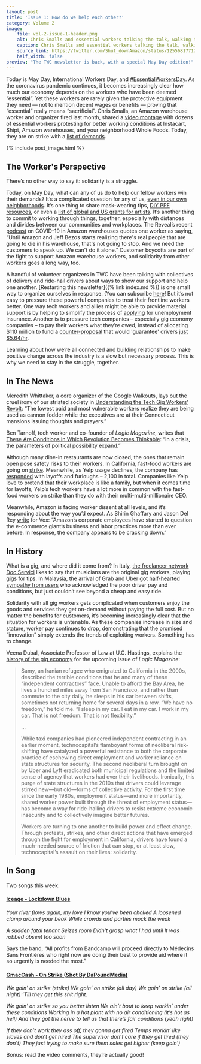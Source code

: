 ```yaml
---
layout: post
title: 'Issue 1: How do we help each other?'
category: Volume 2
image:
    file: vol-2-issue-1-header.png
    alt: Chris Smalls and essential workers talking the talk, walking the walk out.
    caption: Chris Smalls and essential workers talking the talk, walking the walk out.
    source_link: https://twitter.com/Shut_downAmazon/status/1255681771292721158
    half_width: false
preview: "The TWC newsletter is back, with a special May Day edition!"
---
```


Today is May Day, International Workers Day, and [#EssentialWorkersDay](https://twitter.com/search?q=%23EssentialWorkersDay). As the coronavirus pandemic continues, it becomes increasingly clear how much our economy depends on the workers who have been deemed “essential”. Yet these workers are rarely given the protective equipment they need — not to mention decent wages or benefits — proving that “essential” really means “sacrificial”. Chris Smalls, an Amazon warehouse worker and organizer fired last month, shared a [video montage](https://twitter.com/Shut_downAmazon/status/1255681771292721158) with dozens of essential workers protesting for better working conditions at Instacart, Shipt, Amazon warehouses, and your neighborhood Whole Foods. Today, they are on strike with a [list of demands](https://docs.google.com/document/d/1KD8uaVch14xBD1TTZ-TKbAub-IcqERS6O1OVeL2HbtY/edit).

<!--excerpt-->

{% include post_image.html %}

## The Worker's Perspective

There’s no other way to say it: solidarity is a struggle.

Today, on May Day, what can any of us do to help our fellow workers win their demands? It’s a complicated question for any of us, [even in our own neighborhoods](https://itsgoingdown.org/autonomous-groups-are-mobilizing-mutual-aid-initiatives-to-combat-the-coronavirus/). It’s one thing to share mask-wearing tips, [DIY PPE resources](https://diyppe.us/), or even a [list of global and US grants for artists](https://www.booooooom.com/2020/03/20/covid-19-resources-for-artists/). It’s another thing to commit to working through things, together, especially with distances and divides between our communities and workplaces. The Reveal’s recent [podcast](https://www.revealnews.org/episodes/pandemic-protests-and-profits/) on COVID-19 in Amazon warehouses quotes one worker as saying, “Until Amazon and Jeff Bezos starts realizing there's real people that are going to die in his warehouse, that's not going to stop. And we need the customers to speak up. We can't do it alone.” Customer boycotts are part of the fight to support Amazon warehouse workers, and solidarity from other workers goes a long way, too.

A handful of volunteer organizers in TWC have been talking with collectives of delivery and ride-hail drivers about ways to show our support and help one another. [Restarting this newsletter]({% link index.md %}) is one small way to organize ourselves in response. (You can subscribe [here](/subscribe)! But it’s not easy to pressure these powerful companies to treat their frontline workers better. One way tech workers and allies might be able to provide material support is by helping to simplify the process of [applying](https://www.wired.com/story/gig-workers-unemployment-benefits-wont-come-quickly/) for unemployment insurance. Another is to pressure tech companies – especially gig economy companies – to pay their workers what they’re owed, instead of allocating $110 million to fund a [counter-proposal](https://www.motherjones.com/coronavirus-updates/2020/04/protesting-uber-and-lyft-drivers-want-back-pay-and-more-coronavirus-protections/) that would 'guarantee' drivers [just $5.64/hr](http://laborcenter.berkeley.edu/the-uber-lyft-ballot-initiative-guarantees-only-5-64-an-hour/).

Learning about how we’re all connected and building relationships to make positive change across the industry is a slow but necessary process. This is why we need to stay in the struggle, together.

## In The News

Meredith Whittaker, a core organizer of the Google Walkouts, lays out the cruel irony of our striated society in [Understanding the Tech Gig Workers’ Revolt](https://www.getrevue.co/profile/themarkup/issues/understanding-the-tech-gig-workers-revolt-236528): “The lowest paid and most vulnerable workers realize they are being used as cannon fodder while the executives are at their Connecticut mansions issuing thoughts and prayers.”

Ben Tarnoff, tech worker and co-founder of _Logic Magazine_, writes that [These Are Conditions in Which Revolution Becomes Thinkable](https://communemag.com/these-are-conditions-in-which-revolution-becomes-thinkable/): “In a crisis, the parameters of political possibility expand.”

Although many dine-in restaurants are now closed, the ones that remain open pose safety risks to their workers. In California, fast-food workers are going on [strike](https://abc7.com/covid-19-california-workers-fast-food-coroanvirus/6089369/). Meanwhile, as Yelp usage declines, the company has [responded](https://techcrunch.com/2020/04/09/yelp-lays-off-1000-employees-and-furloughs-1100-more/) with layoffs and furloughs – 2,100 in total. Companies like Yelp love to pretend that their workplace is like a family, but when it comes time for layoffs, Yelp’s tech workers have a lot more in common with the fast-food workers on strike than they do with their multi-multi-millionaire CEO.

Meanwhile, Amazon is facing worker dissent at all levels, and it’s responding about the way you’d expect. As Shirin Ghaffary and Jason Del Rey [write](https://www.vox.com/recode/2020/4/29/21240049/amazon-internal-corporate-employee-backlash-email-listservs-worker-activism-coronavirus) for Vox: “Amazon’s corporate employees have started to question the e-commerce giant’s business and labor practices more than ever before. In response, the company appears to be cracking down.”

## In History

What is a gig, and where did it come from? In Italy, [the freelancer network Doc Servici](https://www.docservizi.it/) likes to say that musicians are the original gig workers, playing gigs for tips. In Malaysia, the arrival of Grab and Uber got [half-hearted sympathy from users](https://docs.google.com/document/d/12GU1GMzG-l4uSGDDI592tvZ7oaFn8XdWCzv6ljweorU/edit?disco=AAAAGdyQ3JU) who acknowledged the poor driver pay and conditions, but just couldn’t see beyond a cheap and easy ride.

Solidarity with all gig workers gets complicated when customers enjoy the goods and services they get on-demand without paying the full cost. But no matter the benefits for customers, it’s becoming increasingly clear that the situation for workers is untenable. As these companies increase in size and stature, worker pay continues to drop, demonstrating that the promised “innovation” simply extends the trends of exploiting workers. Something has to change.

Veena Dubal, Associate Professor of Law at U.C. Hastings, explains the [history of the gig economy](https://logicmag.io/security/a-brief-history-of-the-gig/) for the upcoming issue of _Logic Magazine_:

> Samy, an Iranian refugee who emigrated to California in the 2000s, described the terrible conditions that he and many of these “independent contractors” face. Unable to afford the Bay Area, he lives a hundred miles away from San Francisco, and rather than commute to the city daily, he sleeps in his car between shifts, sometimes not returning home for several days in a row. “We have no freedom,” he told me. “I sleep in my car. I eat in my car. I work in my car. That is not freedom. That is not flexibility.”
>
> …
>
> While taxi companies had pioneered independent contracting in an earlier moment, technocapital’s flamboyant forms of neoliberal risk-shifting have catalyzed a powerful resistance to both the corporate practice of eschewing direct employment and worker reliance on state structures for security. The second neoliberal turn brought on by Uber and Lyft eradicated both municipal regulations and the limited sense of agency that workers had over their livelihoods. Ironically, this purge of state structures in the 2010s that drivers could leverage stirred new—but old—forms of collective activity. For the first time since the early 1980s, employment status—and more importantly, shared worker power built through the threat of employment status—has become a way for ride-hailing drivers to resist extreme economic insecurity and to collectively imagine better futures.
>
> Workers are turning to one another to build power and effect change. Through protests, strikes, and other direct actions that have emerged through the fight for employment in California, drivers have found a much-needed source of friction that can stop, or at least slow, technocapital’s assault on their lives: solidarity.

## In Song

Two songs this week:

#### [Iceage - Lockdown Blues](https://iceage.bandcamp.com/track/lockdown-blues)

_Your river flows again, my love_
_I know you've been choked_
_A loosened clamp around your beak_
_While crowds and parties mock the weak_

_A sudden fatal tenant_
_Seizes room_
_Didn't grasp what I had until_
_It was robbed absent too soon_

Says the band, “All profits from Bandcamp will proceed directly to Médecins Sans Frontières who right now are doing their best to provide aid where it so urgently is needed the most.”

#### [GmacCash - On Strike (Shot By DaPoundMedia)](https://www.youtube.com/watch?v=uJOHvQ9cL38)

_We goin’ on strike (strike)_
_We goin’ on strike (all day)_
_We goin’ on strike (all night)_
_‘Till they get this shit right._

_We goin’ on strike so you better listen_
_We ain’t bout to keep workin’ under these conditions_
_Working in a hot plant with no air conditioning (it’s hot as hell)_
_And they got the nerve to tell us that there’s fair conditions (yeah right)_

_If they don’t work they ass off, they gonna get fired_
_Temps workin’ like slaves and don’t get hired_
_The supervisor don’t care if they get tired (they don’t)_
_They just trying to make sure them sales get higher (keep goin’)_

Bonus: read the video comments, they’re actually good!
